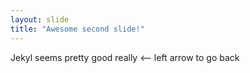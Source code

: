 ```yaml
---
layout: slide
title: "Awesome second slide!"
---
```

Jekyl seems pretty good really
<-- left arrow to go back
